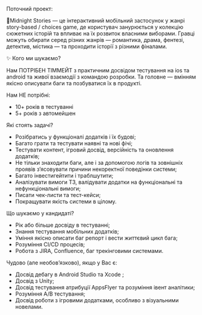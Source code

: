 Поточний проект:

🌙Midnight Stories — це інтерактивний мобільний застосунок у жанрі story-based
/ choices game, де користувач занурюється у колекцію сюжетних історій та
впливає на їх розвиток власними виборами. Гравці можуть обирати серед різних
жанрів — романтика, драма, фентезі, детектив, містика — та проходити історії з
різними фіналами.

✨ Кого ми шукаємо?

Нам ПОТРІБЕН ТІММЕЙТ з практичним досвідом тестування на ios та android та
живої взаємодії з командою розробки. Та головне — вмінням якісно описувати
баги та позбуватися їх в продукті.

Нам НЕ потрібні:

  * 10+ років в тестуванні
  * 5+ років з автомейшен

Які стоять задачі?

  * Розібратись у функціоналі додатків і їх будові;
  * Багато грати та тестувати наявні та нові фічі;
  * Тестувати контент, ігровий досвід, версійність та оновлення додатків;
  * Не тільки знаходити баги, але і за допомогою логів та зовнішніх проявів з’ясовувати причини некоректної поведінки системи;
  * Багато інвестигейтити і траблшутити;
  * Аналізувати вимоги ТЗ, валідувати додатки на функціональні та нефункціональні вимоги;
  * Писати чек-листи та тест-кейси;
  * Покращувати якість системи в цілому.

Що шукаємо у кандидаті?

  * Рік або більше досвіду в тестуванні;
  * Знання тестування мобільних додатків;
  * Уміння якісно описати баг репорт і вести життєвий цикл бага;
  * Розуміння CI/CD процесів;
  * Робота з JIRA, Confluence, баг трекінговими сиcтемами.

Чудово (але необов’язково), якщо у Вас є:

  * Досвід дебагу в Android Studio та Xcode ;
  * Досвід з Unity;
  * Досвід тестування атрибуції AppsFlyer та розуміння івент аналітики;
  * Розуміння A/B тестування;
  * Досвід роботи з ігровими додатками, особливо з візуальними новелами.